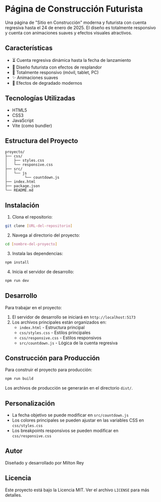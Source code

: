 # Página de Construcción Futurista

Una página de "Sitio en Construcción" moderna y futurista con cuenta regresiva hasta el 24 de enero de 2025. El diseño es totalmente responsivo y cuenta con animaciones suaves y efectos visuales atractivos.

## Características

- ⏳ Cuenta regresiva dinámica hasta la fecha de lanzamiento
- 🎨 Diseño futurista con efectos de resplandor
- 📱 Totalmente responsivo (móvil, tablet, PC)
- ✨ Animaciones suaves
- 🌈 Efectos de degradado modernos

## Tecnologías Utilizadas

- HTML5
- CSS3
- JavaScript
- Vite (como bundler)

## Estructura del Proyecto

```
proyecto/
├── css/
│   ├── styles.css
│   └── responsive.css
├── src/
│   └── js
│        └── countdown.js
├── index.html
├── package.json
└── README.md
```

## Instalación

1. Clona el repositorio:
```bash
git clone [URL-del-repositorio]
```

2. Navega al directorio del proyecto:
```bash
cd [nombre-del-proyecto]
```

3. Instala las dependencias:
```bash
npm install
```

4. Inicia el servidor de desarrollo:
```bash
npm run dev
```

## Desarrollo

Para trabajar en el proyecto:

1. El servidor de desarrollo se iniciará en `http://localhost:5173`
2. Los archivos principales están organizados en:
   - `index.html` - Estructura principal
   - `css/styles.css` - Estilos principales
   - `css/responsive.css` - Estilos responsivos
   - `src/countdown.js` - Lógica de la cuenta regresiva

## Construcción para Producción

Para construir el proyecto para producción:

```bash
npm run build
```

Los archivos de producción se generarán en el directorio `dist/`.

## Personalización

- La fecha objetivo se puede modificar en `src/countdown.js`
- Los colores principales se pueden ajustar en las variables CSS en `css/styles.css`
- Los breakpoints responsivos se pueden modificar en `css/responsive.css`

## Autor

Diseñado y desarrollado por Milton Rey

## Licencia

Este proyecto está bajo la Licencia MIT. Ver el archivo `LICENSE` para más detalles.
